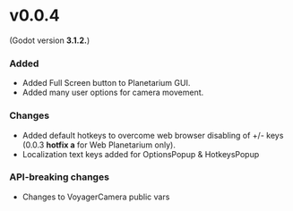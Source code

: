 # v0.0.4
(Godot version **3.1.2.**)

### Added
* Added Full Screen button to Planetarium GUI.
* Added many user options for camera movement.

### Changes
* Added default hotkeys to overcome web browser disabling of +/- keys (0.0.3 **hotfix a** for Web Planetarium only).
* Localization text keys added for OptionsPopup & HotkeysPopup

### API-breaking changes
* Changes to VoyagerCamera public vars
